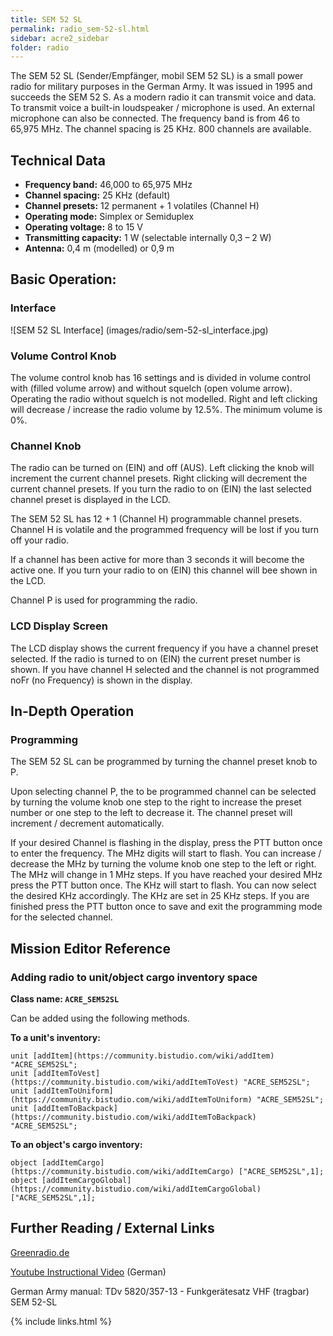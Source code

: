 ```yaml
---
title: SEM 52 SL
permalink: radio_sem-52-sl.html
sidebar: acre2_sidebar
folder: radio
---
```


The SEM 52 SL (Sender/Empfänger, mobil SEM 52 SL) is a small power radio for military purposes in the German Army. It was issued in 1995 and succeeds the SEM 52 S. As a modern radio it can transmit voice and data. To transmit voice a built-in loudspeaker / microphone is used. An external microphone can also be connected. The frequency band is from 46 to 65,975 MHz. The channel spacing is 25 KHz. 800 channels are available.

## Technical Data

- **Frequency band:** 46,000 to 65,975 MHz
- **Channel spacing:** 25 KHz (default)
- **Channel presets:** 12 permanent + 1 volatiles (Channel H)
- **Operating mode:** Simplex or Semiduplex
- **Operating voltage:** 8 to 15 V
- **Transmitting capacity:** 1 W (selectable internally 0,3 – 2 W)
- **Antenna:** 0,4 m (modelled) or 0,9 m


## Basic Operation:

### Interface

![SEM 52 SL Interface] (images/radio/sem-52-sl_interface.jpg)

### Volume Control Knob

The volume control knob has 16 settings and is divided in volume control with (filled volume arrow) and without squelch (open volume arrow). Operating the radio without squelch is not modelled. Right and left clicking will decrease / increase the radio volume by 12.5%. The minimum volume is 0%. 

### Channel Knob

The radio can be turned on (EIN) and off (AUS). Left clicking the knob will increment the current channel presets. Right clicking will decrement the current channel presets. If you turn the radio to on (EIN) the last selected channel preset is displayed in the LCD.

The SEM 52 SL has 12 + 1 (Channel H) programmable channel presets. Channel H is volatile and the programmed frequency will be lost if you turn off your radio.

If a channel has been active for more than 3 seconds it will become the active one. If you turn your radio to on (EIN) this channel will bee shown in the LCD.

Channel P is used for programming the radio.

### LCD Display Screen

The LCD display shows the current frequency if you have a channel preset selected. If the radio is turned to on (EIN) the current preset number is shown. If you have channel H selected and the channel is not programmed noFr (no Frequency) is shown in the display.


## In-Depth Operation

### Programming

The SEM 52 SL can be programmed by turning the channel preset knob to P.

Upon selecting channel P, the to be programmed channel can be selected by turning the volume knob one step to the right to increase the preset number or one step to the left to decrease it. The channel preset will increment / decrement automatically.

If your desired Channel is flashing in the display, press the PTT button once to enter the frequency. The MHz digits will start to flash. You can increase / decrease the MHz by turning the volume knob one step to the left or right. The MHz will change in 1 MHz steps. If you have reached your desired MHz press the PTT button once. The KHz will start to flash. You can now select the desired KHz accordingly. The KHz are set in 25 KHz steps. If you are finished press the PTT button once to save and exit the programming mode for the selected channel.


## Mission Editor Reference

### Adding radio to unit/object cargo inventory space

**Class name: `ACRE_SEM52SL`**

Can be added using the following methods.

**To a unit's inventory:**

```
unit [addItem](https://community.bistudio.com/wiki/addItem) "ACRE_SEM52SL";
unit [addItemToVest](https://community.bistudio.com/wiki/addItemToVest) "ACRE_SEM52SL";
unit [addItemToUniform](https://community.bistudio.com/wiki/addItemToUniform) "ACRE_SEM52SL";
unit [addItemToBackpack](https://community.bistudio.com/wiki/addItemToBackpack) "ACRE_SEM52SL";
```

**To an object's cargo inventory:**

```
object [addItemCargo](https://community.bistudio.com/wiki/addItemCargo) ["ACRE_SEM52SL",1];
object [addItemCargoGlobal](https://community.bistudio.com/wiki/addItemCargoGlobal) ["ACRE_SEM52SL",1];
```

## Further Reading / External Links

[Greenradio.de](http://www.greenradio.de/e_sem52sl.htm)

[Youtube Instructional Video](https://www.youtube.com/watch?v=TPzkBB-UWBg) (German)

German Army manual: TDv 5820/357-13 - Funkgerätesatz VHF (tragbar) SEM 52-SL

{% include links.html %}

